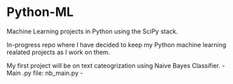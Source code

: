 Python-ML
=========

Machine Learning projects in Python using the SciPy stack.


In-progress repo where I have decided to keep my Python machine learning realated projects as I work on them.

My first project will be on text cateogrization using Naive Bayes Classifier.
	- Main .py file: nb_main.py
	- 
